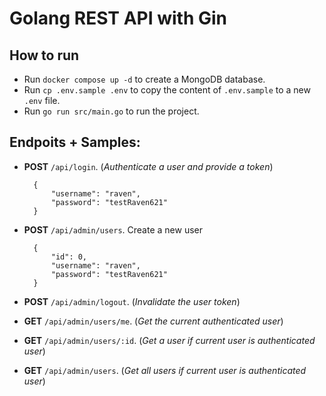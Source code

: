 # Golang REST API with Gin

## How to run

- Run `docker compose up -d` to create a MongoDB database.
- Run `cp .env.sample .env` to copy the content of `.env.sample` to a new `.env` file.
- Run `go run src/main.go` to run the project.

## Endpoits + Samples:

- **POST** `/api/login`. (_Authenticate a user and provide a token_)

  ```
    {
        "username": "raven",
        "password": "testRaven621"
    }
  ```

- **POST** `/api/admin/users`. Create a new user

  ```
    {
        "id": 0,
        "username": "raven",
        "password": "testRaven621"
    }
  ```

- **POST** `/api/admin/logout`. (_Invalidate the user token_)
- **GET** `/api/admin/users/me`. (_Get the current authenticated user_)
- **GET** `/api/admin/users/:id`. (_Get a user if current user is authenticated user_)
- **GET** `/api/admin/users`. (_Get all users if current user is authenticated user_)

